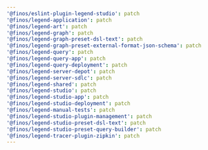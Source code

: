 ```yaml
---
'@finos/eslint-plugin-legend-studio': patch
'@finos/legend-application': patch
'@finos/legend-art': patch
'@finos/legend-graph': patch
'@finos/legend-graph-preset-dsl-text': patch
'@finos/legend-graph-preset-external-format-json-schema': patch
'@finos/legend-query': patch
'@finos/legend-query-app': patch
'@finos/legend-query-deployment': patch
'@finos/legend-server-depot': patch
'@finos/legend-server-sdlc': patch
'@finos/legend-shared': patch
'@finos/legend-studio': patch
'@finos/legend-studio-app': patch
'@finos/legend-studio-deployment': patch
'@finos/legend-manual-tests': patch
'@finos/legend-studio-plugin-management': patch
'@finos/legend-studio-preset-dsl-text': patch
'@finos/legend-studio-preset-query-builder': patch
'@finos/legend-tracer-plugin-zipkin': patch
---
```

